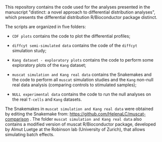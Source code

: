 This repository contains the code used for the analyses presented in the manuscript "distinct: a novel approach to differential distribution analyses", which presents the differential distribution R/Bioconductor package distinct.

The scripts are organized in five folders:

- `CDF plots` contains the code to plot the differential profiles;

- `diffcyt semi-simulated data` contains the code of the `diffcyt` simulation study;

- `Kang dataset - exploratory plots` contains the code to perform some exploratory plots of the `Kang` dataset;

- `muscat simulation and Kang real data` contains the Snakemakes and the code to perform all `muscat` simulation studies and the `Kang` non-null real data analysis (comparing controls to stimulated samples);

- `NULL experimental data` contains the code to run the null analyses on the real `T-cells` and `Kang` datasets.

The Snakemakes in `muscat simulation and Kang real data` were obtained by editing the Snakemake from: https://github.com/HelenaLC/muscat-comparison .
The folder `muscat simulation and Kang real data` also contains a modified version of muscat R/Bioconductor package, developed by Almut Luetge at the Robinson lab (University of Zurich), that allows simulating batch effects.
